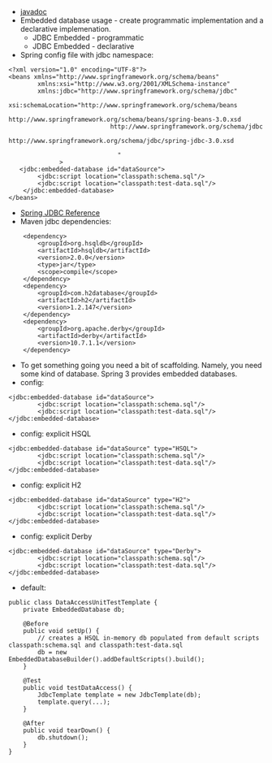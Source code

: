   * [javadoc](http://static.springsource.org/spring/docs/3.0.x/javadoc-api/)
  * Embedded database usage - create programmatic implementation and a declarative implemenation.
    * JDBC Embedded - programmatic
    * JDBC Embedded - declarative
  * Spring config file with jdbc namespace:
```
<?xml version="1.0" encoding="UTF-8"?>
<beans xmlns="http://www.springframework.org/schema/beans"
		xmlns:xsi="http://www.w3.org/2001/XMLSchema-instance"
		xmlns:jdbc="http://www.springframework.org/schema/jdbc"
		xsi:schemaLocation="http://www.springframework.org/schema/beans
							http://www.springframework.org/schema/beans/spring-beans-3.0.xsd
							http://www.springframework.org/schema/jdbc
							http://www.springframework.org/schema/jdbc/spring-jdbc-3.0.xsd
							
				              "							
              >
   <jdbc:embedded-database id="dataSource">
        <jdbc:script location="classpath:schema.sql"/>
        <jdbc:script location="classpath:test-data.sql"/>
    </jdbc:embedded-database>    
</beans>
```
  * [Spring JDBC Reference](http://static.springsource.org/spring/docs/3.0.x/spring-framework-reference/html/jdbc.html)
  * Maven jdbc dependencies:
```
	<dependency>
		<groupId>org.hsqldb</groupId>
		<artifactId>hsqldb</artifactId>
		<version>2.0.0</version>
		<type>jar</type>
		<scope>compile</scope>
	</dependency>
	<dependency>
		<groupId>com.h2database</groupId>
		<artifactId>h2</artifactId>
		<version>1.2.147</version>
	</dependency>
	<dependency>
		<groupId>org.apache.derby</groupId>
		<artifactId>derby</artifactId>
		<version>10.7.1.1</version>
	</dependency>  

```
  * To get something going you need a bit of scaffolding.  Namely, you need some kind of database.  Spring 3 provides embedded databases.
  * config:
```
<jdbc:embedded-database id="dataSource">
        <jdbc:script location="classpath:schema.sql"/>
        <jdbc:script location="classpath:test-data.sql"/>
</jdbc:embedded-database>
```
  * config: explicit HSQL
```
<jdbc:embedded-database id="dataSource" type="HSQL">
        <jdbc:script location="classpath:schema.sql"/>
        <jdbc:script location="classpath:test-data.sql"/>
</jdbc:embedded-database>
```
  * config: explicit H2
```
<jdbc:embedded-database id="dataSource" type="H2">
        <jdbc:script location="classpath:schema.sql"/>
        <jdbc:script location="classpath:test-data.sql"/>
</jdbc:embedded-database>
```
  * config: explicit Derby
```
<jdbc:embedded-database id="dataSource" type="Derby">
        <jdbc:script location="classpath:schema.sql"/>
        <jdbc:script location="classpath:test-data.sql"/>
</jdbc:embedded-database>
```
  * default:
```
public class DataAccessUnitTestTemplate {
    private EmbeddedDatabase db;
    
    @Before
    public void setUp() {
        // creates a HSQL in-memory db populated from default scripts classpath:schema.sql and classpath:test-data.sql
        db = new EmbeddedDatabaseBuilder().addDefaultScripts().build();		
    }

    @Test
    public void testDataAccess() {
        JdbcTemplate template = new JdbcTemplate(db);
        template.query(...);
    }

    @After
    public void tearDown() {
        db.shutdown();
    }
}

```